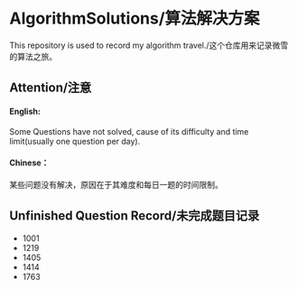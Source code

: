# AlgorithmSolutions/算法解决方案
This repository is used to record my algorithm travel./这个仓库用来记录微雪的算法之旅。

## Attention/注意

#### English:
Some Questions have not solved, cause of its difficulty and time limit(usually one question per day).

#### Chinese：
某些问题没有解决，原因在于其难度和每日一题的时间限制。

## Unfinished Question Record/未完成题目记录

- 1001
- 1219
- 1405
- 1414
- 1763

